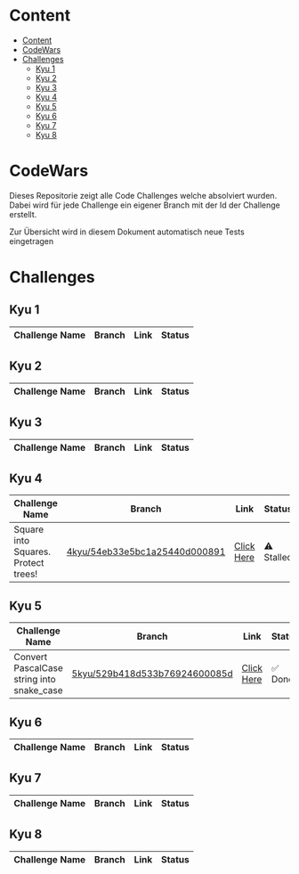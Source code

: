 # Content

- [Content](#content)
- [CodeWars](#codewars)
- [Challenges](#challenges)
  - [Kyu 1](#kyu-1)
  - [Kyu 2](#kyu-2)
  - [Kyu 3](#kyu-3)
  - [Kyu 4](#kyu-4)
  - [Kyu 5](#kyu-5)
  - [Kyu 6](#kyu-6)
  - [Kyu 7](#kyu-7)
  - [Kyu 8](#kyu-8)

# CodeWars

Dieses Repositorie zeigt alle Code Challenges welche absolviert wurden. Dabei wird für jede Challenge ein eigener Branch mit der Id der Challenge erstellt.

Zur Übersicht wird in diesem Dokument automatisch neue Tests eingetragen

# Challenges

## Kyu 1

| Challenge Name | Branch | Link | Status |
| -------------- | ------ | ---- | ------ |

## Kyu 2

| Challenge Name | Branch | Link | Status |
| -------------- | ------ | ---- | ------ |

## Kyu 3

| Challenge Name | Branch | Link | Status |
| -------------- | ------ | ---- | ------ |

## Kyu 4

| Challenge Name                      | Branch                                                                                                     | Link                                                                 | Status     |
| ----------------------------------- | ---------------------------------------------------------------------------------------------------------- | -------------------------------------------------------------------- | ---------- |
| Square into Squares. Protect trees! | [4kyu/54eb33e5bc1a25440d000891](https://github.com/kimonmeier/CodeWars/tree/4kyu/54eb33e5bc1a25440d000891) | [Click Here](https://www.codewars.com/kata/54eb33e5bc1a25440d000891) | ⚠️ Stalled |

## Kyu 5

| Challenge Name                            | Branch                                                                                                     | Link                                                                 | Status  |
| ----------------------------------------- | ---------------------------------------------------------------------------------------------------------- | -------------------------------------------------------------------- | ------- |
| Convert PascalCase string into snake_case | [5kyu/529b418d533b76924600085d](https://github.com/kimonmeier/CodeWars/tree/5kyu/529b418d533b76924600085d) | [Click Here](https://www.codewars.com/kata/529b418d533b76924600085d) | ✅ Done |

## Kyu 6

| Challenge Name | Branch | Link | Status |
| -------------- | ------ | ---- | ------ |

## Kyu 7

| Challenge Name | Branch | Link | Status |
| -------------- | ------ | ---- | ------ |

## Kyu 8

| Challenge Name | Branch | Link | Status |
| -------------- | ------ | ---- | ------ |
